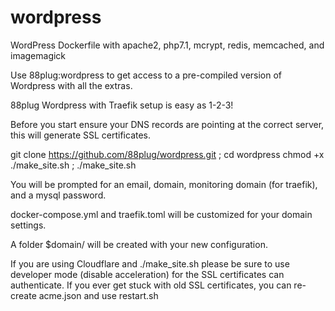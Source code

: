 # wordpress
WordPress Dockerfile with apache2, php7.1, mcrypt, redis, memcached, and imagemagick 

Use 88plug:wordpress to get access to a pre-compiled version of Wordpress with all the extras.

88plug Wordpress with Traefik setup is easy as 1-2-3!

Before you start ensure your DNS records are pointing at the correct server, this will generate SSL certificates.

git clone https://github.com/88plug/wordpress.git ; cd wordpress
chmod +x ./make_site.sh ; ./make_site.sh

You will be prompted for an email, domain, monitoring domain (for traefik), and a mysql password.

docker-compose.yml and traefik.toml will be customized for your domain settings.

A folder $domain/ will be created with your new configuration.

If you are using Cloudflare and ./make_site.sh please be sure to use developer mode (disable acceleration) for the SSL certificates can authenticate.  If you ever get stuck with old SSL certificates, you can re-create acme.json and use restart.sh